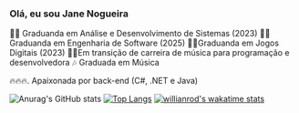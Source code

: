 ### Olá, eu sou Jane Nogueira
🧑‍🎓 Graduanda em Análise e Desenvolvimento de Sistemas (2023)
🧑‍🎓 Graduanda em Engenharia de Software (2025)
🧑‍🎓Graduanda em Jogos Digitais (2023)
🧑‍🎓Em transição de carreira de música para programação e desenvolvedora
🎶 Graduada em Música

🔥🔥🔥. Apaixonada por back-end (C#, .NET e Java)


![Anurag's GitHub stats](https://github-readme-stats.vercel.app/api?username=JaneNogueira&show_icons=true&theme=tokyonight)
[![Top Langs](https://github-readme-stats.vercel.app/api/top-langs/?username=JaneNogueira&layout=compact&theme=tokyonight)](https://github.com/JaneNogueira/github-readme-stats)
[![willianrod's wakatime stats](https://github-readme-stats.vercel.app/api/wakatime?username=JaneNogueira&theme=tokyonight)](https://github.com/JaneNogueira/github-readme-stats)





<!---
JaneNogueira/JaneNogueira is a ✨ special ✨ repository because its `README.md` (this file) appears on your GitHub profile.
You can click the Preview link to take a look at your changes.
--->

